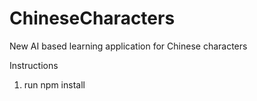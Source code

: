 # ChineseCharacters
New AI based learning application for Chinese characters

Instructions
1. run npm install
